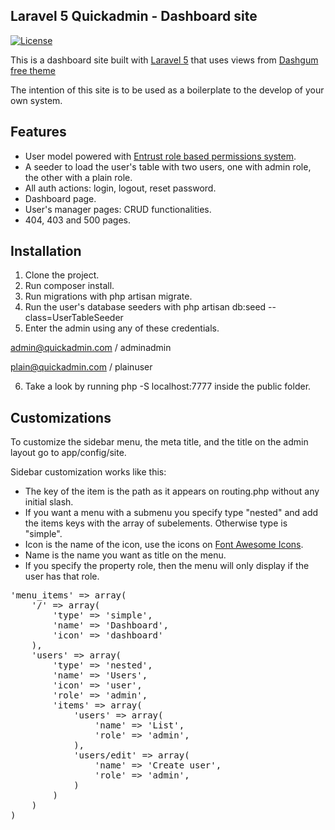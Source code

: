 ## Laravel 5 Quickadmin - Dashboard site

[![License](https://poser.pugx.org/laravel/framework/license.svg)](https://packagist.org/packages/laravel/framework)

This is a dashboard site built with [Laravel 5](https://github.com/laravel/laravel) that uses views from [Dashgum free theme](http://www.blacktie.co/2014/07/dashgum-free-dashboard/) 

The intention of this site is to be used as a boilerplate to the develop of your own system.

## Features

* User model powered with [Entrust role based permissions system](https://github.com/Zizaco/entrust/tree/laravel-5).
* A seeder to load the user's table with two users, one with admin role, the other with a plain role.
* All auth actions: login, logout, reset password.
* Dashboard page.
* User's manager pages: CRUD functionalities.
* 404, 403 and 500 pages.

## Installation

1. Clone the project.
2. Run composer install.
3. Run migrations with php artisan migrate.
4. Run the user's database seeders with php artisan db:seed --class=UserTableSeeder
5. Enter the admin using any of these credentials.

admin@quickadmin.com / adminadmin

plain@quickadmin.com / plainuser

6. Take a look by running php -S localhost:7777 inside the public folder.

## Customizations

To customize the sidebar menu, the meta title, and the title on the admin layout go to app/config/site.

Sidebar customization works like this:

* The key of the item is the path as it appears on routing.php without any initial slash.
* If you want a menu with a submenu you specify type "nested" and add the items keys with the array of subelements. Otherwise type is "simple".
* Icon is the name of the icon, use the icons on [Font Awesome Icons](http://fortawesome.github.io/Font-Awesome/icons/).
* Name is the name you want as title on the menu.
* If you specify the property role, then the menu will only display if the user has that role.

<pre>
'menu_items' => array(
    '/' => array(
        'type' => 'simple',
        'name' => 'Dashboard',
        'icon' => 'dashboard'
    ),
    'users' => array(
        'type' => 'nested',
        'name' => 'Users',
        'icon' => 'user',
        'role' => 'admin',
        'items' => array(
            'users' => array(
                'name' => 'List',
                'role' => 'admin',
            ),
            'users/edit' => array(
                'name' => 'Create user',
                'role' => 'admin',
            )
        )
    )
)
</pre>
